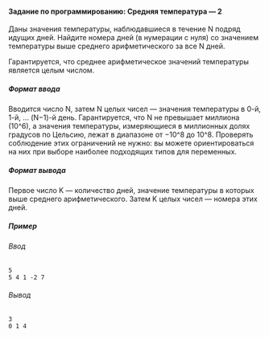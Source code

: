 #### Задание по программированию: Средняя температура — 2 ####

Даны значения температуры, наблюдавшиеся в течение N подряд идущих дней. Найдите номера дней (в нумерации с нуля) со значением температуры выше среднего арифметического за все N дней.

Гарантируется, что среднее арифметическое значений температуры является целым числом.

##### Формат ввода #####

Вводится число N, затем N целых чисел — значения температуры в 0-й, 1-й, ... (N−1)-й день. Гарантируется, что N не превышает миллиона (10^6), а значения температуры, измеряющиеся в миллионных долях градусов по Цельсию, лежат в диапазоне от −10^8 до 10^8. Проверять соблюдение этих ограничений не нужно: вы можете ориентироваться на них при выборе наиболее подходящих типов для переменных.

##### Формат вывода #####

Первое число K — количество дней, значение температуры в которых выше среднего арифметического. Затем K целых чисел — номера этих дней.

##### Пример #####

###### Ввод #######
```commandline
5
5 4 1 -2 7
```

###### Вывод ######
```commandline
3
0 1 4
```